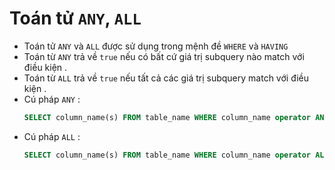 # Toán tử `ANY`, `ALL`
- Toán tử `ANY` và `ALL` được sử dụng trong mệnh đề `WHERE` và `HAVING`
- Toán từ `ANY` trả về `true` nếu có bất cứ giá trị subquery nào match với điều kiện .
- Toán từ `ALL` trả về `true` nếu tất cả các giá trị subquery match với điều kiện .
- Cú pháp `ANY` :
    ```sql
    SELECT column_name(s) FROM table_name WHERE column_name operator ANY (SELECT column_name FROM table_name WHERE condition);
    ```
- Cú pháp `ALL` :
    ```sql
    SELECT column_name(s) FROM table_name WHERE column_name operator ALL (SELECT column_name FROM table_name WHERE condition);
    ```
    